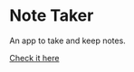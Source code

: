 # Note Taker
 An app to take and keep notes.

  [Check it here](https://vitor-afonso.github.io/note-taker/)
